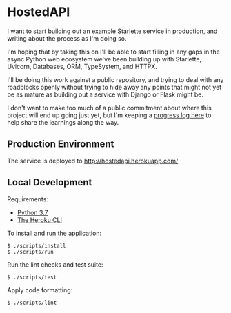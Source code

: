 # HostedAPI

I want to start building out an example Starlette service in production,
and writing about the process as I'm doing so.

I'm hoping that by taking this on I'll be able to start filling in any gaps
in the async Python web ecosystem we've been building up with Starlette, Uvicorn,
Databases, ORM, TypeSystem, and HTTPX.

I'll be doing this work against a public repository, and trying to deal with any
roadblocks openly without trying to hide away any points that might not yet be
as mature as building out a service with Django or Flask might be.

I don't want to make too much of a public commitment about where this project
will end up going just yet, but I'm keeping a [progress log here](https://github.com/encode/hostedapi.com/blob/master/PROGRESS.md) to help share the learnings along the way.

## Production Environment

The service is deployed to http://hostedapi.herokuapp.com/

## Local Development

Requirements:

* [Python 3.7](https://www.python.org/downloads/)
* [The Heroku CLI](https://devcenter.heroku.com/articles/heroku-cli)

To install and run the application:

```shell
$ ./scripts/install
$ ./scripts/run
```

Run the lint checks and test suite:

```shell
$ ./scripts/test
```

Apply code formatting:

```shell
$ ./scripts/lint
```
